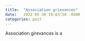 ```yaml
---
title:  "Association grievances"
date:   2022-05-30 19:03:58 -0400
categories: post
---
```

Association girevances is a 